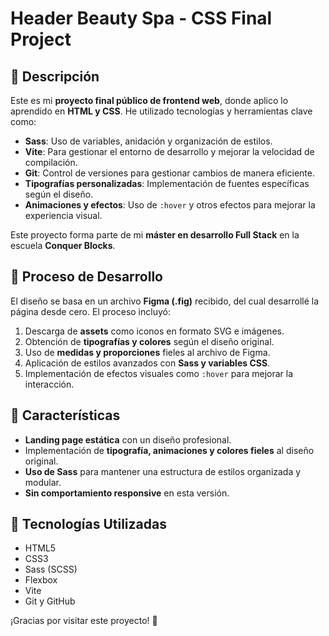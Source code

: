 # Header Beauty Spa - CSS Final Project



## 📌 Descripción

Este es mi **proyecto final público de frontend web**, donde aplico lo aprendido en **HTML y CSS**. He utilizado tecnologías y herramientas clave como:

- **Sass**: Uso de variables, anidación y organización de estilos.
- **Vite**: Para gestionar el entorno de desarrollo y mejorar la velocidad de compilación.
- **Git**: Control de versiones para gestionar cambios de manera eficiente.
- **Tipografías personalizadas**: Implementación de fuentes específicas según el diseño.
- **Animaciones y efectos**: Uso de `:hover` y otros efectos para mejorar la experiencia visual.

Este proyecto forma parte de mi **máster en desarrollo Full Stack** en la escuela **Conquer Blocks**.

## 🎨 Proceso de Desarrollo

El diseño se basa en un archivo **Figma (.fig)** recibido, del cual desarrollé la página desde cero. El proceso incluyó:

1. Descarga de **assets** como iconos en formato SVG e imágenes.
2. Obtención de **tipografías y colores** según el diseño original.
3. Uso de **medidas y proporciones** fieles al archivo de Figma.
4. Aplicación de estilos avanzados con **Sass y variables CSS**.
5. Implementación de efectos visuales como `:hover` para mejorar la interacción.

## 🚀 Características

- **Landing page estática** con un diseño profesional.
- Implementación de **tipografía, animaciones y colores fieles** al diseño original.
- **Uso de Sass** para mantener una estructura de estilos organizada y modular.
- **Sin comportamiento responsive** en esta versión.

## 📂 Tecnologías Utilizadas

- HTML5
- CSS3
- Sass (SCSS)
- Flexbox
- Vite
- Git y GitHub


¡Gracias por visitar este proyecto! 🚀
